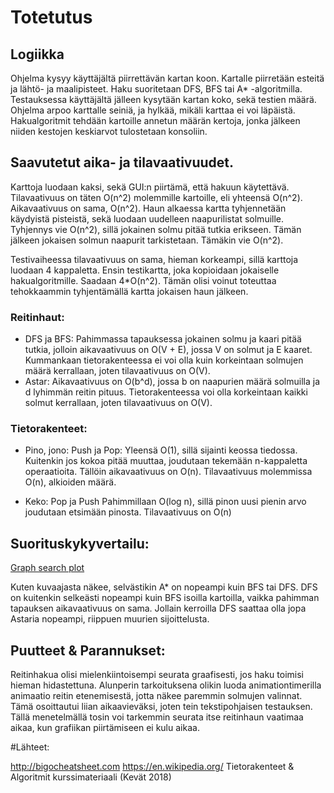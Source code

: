 # Totetutus

## Logiikka

Ohjelma kysyy käyttäjältä piirrettävän kartan koon. Kartalle piirretään esteitä ja lähtö- ja maalipisteet. Haku suoritetaan DFS,
BFS tai A* -algoritmilla. Testauksessa käyttäjältä jälleen kysytään kartan koko, sekä testien määrä. Ohjelma arpoo karttalle seiniä,
ja hylkää, mikäli karttaa ei voi läpäistä. Hakualgoritmit tehdään kartoille annetun määrän kertoja, jonka jälkeen niiden kestojen
keskiarvot tulostetaan konsoliin.

## Saavutetut aika- ja tilavaativuudet.

Karttoja luodaan kaksi, sekä GUI:n piirtämä, että hakuun käytettävä. Tilavaativuus on täten O(n^2) molemmille kartoille, eli 
yhteensä O(n^2). Aikavaativuus on sama, O(n^2). Haun alkaessa kartta tyhjennetään käydyistä pisteistä, sekä luodaan uudelleen
naapurilistat solmuille. Tyhjennys vie O(n^2), sillä jokainen solmu pitää tutkia erikseen. Tämän jälkeen jokaisen solmun naapurit
tarkistetaan. Tämäkin vie O(n^2). 

Testivaiheessa tilavaativuus on sama, hieman korkeampi, sillä karttoja luodaan 4 kappaletta. Ensin testikartta, joka kopioidaan
jokaiselle hakualgoritmille. Saadaan 4*O(n^2). Tämän olisi voinut toteuttaa tehokkaammin tyhjentämällä kartta jokaisen haun jälkeen.


### Reitinhaut:
* DFS ja BFS: Pahimmassa tapauksessa jokainen solmu ja kaari pitää tutkia, jolloin aikavaativuus on O(V + E), 
jossa V on solmut ja E kaaret. Kummankaan tietorakenteessa ei voi olla kuin korkeintaan solmujen määrä kerrallaan, joten tilavaativuus
on O(V).
* Astar: Aikavaativuus on O(b^d), jossa b on naapurien määrä solmuilla ja d lyhimmän reitin pituus. Tietorakenteessa voi olla
korkeintaan kaikki solmut kerrallaan, joten tilavaativuus on O(V).

### Tietorakenteet:
* Pino, jono: Push ja Pop: Yleensä O(1), sillä sijainti keossa tiedossa. Kuitenkin jos kokoa pitää muuttaa, joudutaan tekemään
n-kappaletta operaatioita. Tällöin aikavaativuus on O(n). Tilavaativuus molemmissa O(n), alkioiden määrä.

* Keko: Pop ja Push Pahimmillaan O(log n), sillä pinon uusi pienin arvo joudutaan etsimään pinosta. Tilavaativuus on O(n)


## Suorituskykyvertailu:

[Graph search plot](https://github.com/obisi/BisiGraphSearchComparison/blob/master/dokumentaatio/Plots/Graph_Search_Plot.png)

Kuten kuvaajasta näkee, selvästikin A* on nopeampi kuin BFS tai DFS. DFS on kuitenkin selkeästi nopeampi kuin BFS isoilla kartoilla,
vaikka pahimman tapauksen aikavaativuus on sama. Jollain kerroilla DFS saattaa olla jopa Astaria nopeampi, riippuen muurien sijoittelusta.

## Puutteet & Parannukset:

Reitinhakua olisi mielenkiintoisempi seurata graafisesti, jos haku toimisi hieman hidastettuna. Alunperin tarkoituksena olikin luoda
animationtimerilla animaatio reitin etenemisestä, jotta näkee paremmin solmujen valinnat. Tämä osoittautui liian aikaavieväksi,
joten tein tekstipohjaisen testauksen. Tällä menetelmällä tosin voi tarkemmin seurata itse reitinhaun vaatimaa aikaa, kun grafiikan
piirtämiseen ei kulu aikaa.


#Lähteet:

http://bigocheatsheet.com
https://en.wikipedia.org/
Tietorakenteet & Algoritmit kurssimateriaali (Kevät 2018)

